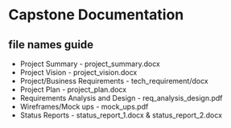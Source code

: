 # Capstone Documentation

## file names guide

*	Project Summary - project_summary.docx
*	Project Vision - project_vision.docx
*	Project/Business Requirements - tech_requirement/docx
*	Project Plan - project_plan.docx
*	Requirements Analysis and Design - req_analysis_design.pdf
*	Wireframes/Mock ups - mock_ups.pdf
*	Status Reports - status_report_1.docx & status_report_2.docx
